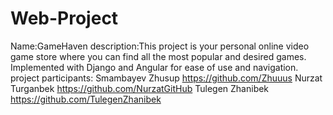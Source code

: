 # Web-Project
Name:GameHaven
description:This project is your personal online video game store where you can find all the most popular and desired games. Implemented with Django and Angular for ease of use and navigation.
project participants: 
Smambayev Zhusup https://github.com/Zhuuus
Nurzat Turganbek https://github.com/NurzatGitHub
Tulegen Zhanibek https://github.com/TulegenZhanibek
